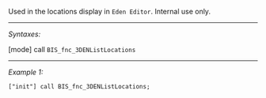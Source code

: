 Used in the locations display in `Eden Editor`. Internal use only.


---
*Syntaxes:*

[mode] call `BIS_fnc_3DENListLocations`

---
*Example 1:*

```sqf
["init"] call BIS_fnc_3DENListLocations;
```